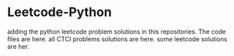# Leetcode-Python
adding the python leetcode problem solutions in this repositories. 
The code files are here.
all CTCI problems solutions are here.
some leetcode solutions are her.





























































































































































































































































































































































































































































































































































